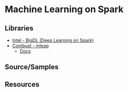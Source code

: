 # Machine Learning on Spark #

## Libraries ##
 - [Intel - BigDL (Deep Learning on Spark)](https://github.com/intel-analytics/BigDL)
 - [Combust - mleap ](https://github.com/combust/mleap)
   - [Docs](http://mleap-docs.combust.ml/)

## Source/Samples ##

## Resources ##
